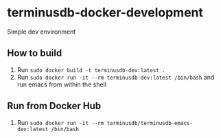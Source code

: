 # terminusdb-docker-development

Simple dev environment

## How to build

1. Run `sudo docker build -t terminusdb-dev:latest .`
2. Run `sudo docker run -it --rm terminusdb-dev:latest /bin/bash` and run emacs from within the shell

## Run from Docker Hub

1. Run `sudo docker run -it --rm terminusdb/terminusdb-emacs-dev:latest /bin/bash`
